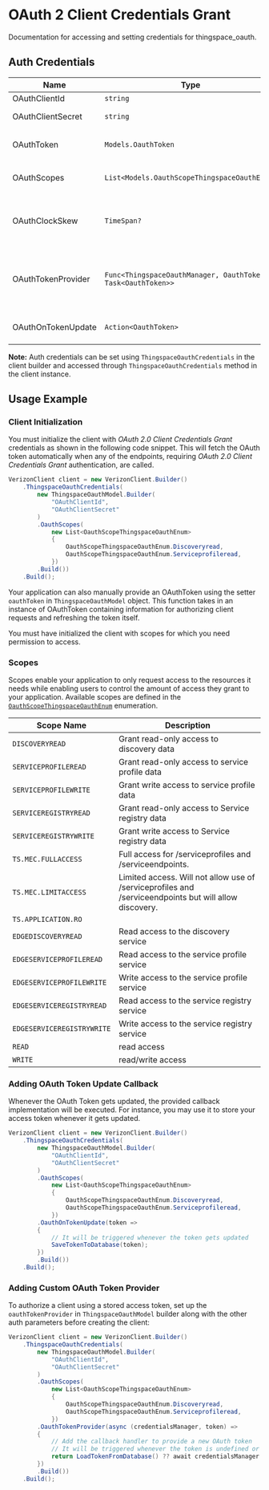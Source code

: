 
# OAuth 2 Client Credentials Grant



Documentation for accessing and setting credentials for thingspace_oauth.

## Auth Credentials

| Name | Type | Description | Setter | Getter |
|  --- | --- | --- | --- | --- |
| OAuthClientId | `string` | OAuth 2 Client ID | `OauthClientId` | `OauthClientId` |
| OAuthClientSecret | `string` | OAuth 2 Client Secret | `OauthClientSecret` | `OauthClientSecret` |
| OAuthToken | `Models.OauthToken` | Object for storing information about the OAuth token | `OauthToken` | `OauthToken` |
| OAuthScopes | `List<Models.OauthScopeThingspaceOauthEnum>` | List of scopes that apply to the OAuth token | `OauthScopes` | `OauthScopes` |
| OAuthClockSkew | `TimeSpan?` | Clock skew time in seconds applied while checking the OAuth Token expiry. | `OAuthClockSkew` | `OAuthClockSkew` |
| OAuthTokenProvider | `Func<ThingspaceOauthManager, OauthToken, Task<OauthToken>>` | Registers a callback for oAuth Token Provider used for automatic token fetching/refreshing. | `OAuthTokenProvider` | `OAuthTokenProvider` |
| OAuthOnTokenUpdate | `Action<OauthToken>` | Registers a callback for token update event. | `OAuthOnTokenUpdate` | `OAuthOnTokenUpdate` |



**Note:** Auth credentials can be set using `ThingspaceOauthCredentials` in the client builder and accessed through `ThingspaceOauthCredentials` method in the client instance.

## Usage Example

### Client Initialization

You must initialize the client with *OAuth 2.0 Client Credentials Grant* credentials as shown in the following code snippet. This will fetch the OAuth token automatically when any of the endpoints, requiring *OAuth 2.0 Client Credentials Grant* authentication, are called.

```csharp
VerizonClient client = new VerizonClient.Builder()
    .ThingspaceOauthCredentials(
        new ThingspaceOauthModel.Builder(
            "OAuthClientId",
            "OAuthClientSecret"
        )
        .OauthScopes(
            new List<OauthScopeThingspaceOauthEnum>
            {
                OauthScopeThingspaceOauthEnum.Discoveryread,
                OauthScopeThingspaceOauthEnum.Serviceprofileread,
            })
        .Build())
    .Build();
```



Your application can also manually provide an OAuthToken using the setter `oauthToken` in `ThingspaceOauthModel` object. This function takes in an instance of OAuthToken containing information for authorizing client requests and refreshing the token itself.

You must have initialized the client with scopes for which you need permission to access.

### Scopes

Scopes enable your application to only request access to the resources it needs while enabling users to control the amount of access they grant to your application. Available scopes are defined in the [`OauthScopeThingspaceOauthEnum`](../../doc/models/oauth-scope-thingspace-oauth-enum.md) enumeration.

| Scope Name | Description |
|  --- | --- |
| `DISCOVERYREAD` | Grant read-only access to discovery data |
| `SERVICEPROFILEREAD` | Grant read-only access to service profile data |
| `SERVICEPROFILEWRITE` | Grant write access to service profile data |
| `SERVICEREGISTRYREAD` | Grant read-only access to Service registry data |
| `SERVICEREGISTRYWRITE` | Grant write access to Service registry data |
| `TS.MEC.FULLACCESS` | Full access for /serviceprofiles and /serviceendpoints. |
| `TS.MEC.LIMITACCESS` | Limited access. Will not allow use of /serviceprofiles and /serviceendpoints but will allow discovery. |
| `TS.APPLICATION.RO` |  |
| `EDGEDISCOVERYREAD` | Read access to the discovery service |
| `EDGESERVICEPROFILEREAD` | Read access to the service profile service |
| `EDGESERVICEPROFILEWRITE` | Write access to the service profile service |
| `EDGESERVICEREGISTRYREAD` | Read access to the service registry service |
| `EDGESERVICEREGISTRYWRITE` | Write access to the service registry service |
| `READ` | read access |
| `WRITE` | read/write access |

### Adding OAuth Token Update Callback

Whenever the OAuth Token gets updated, the provided callback implementation will be executed. For instance, you may use it to store your access token whenever it gets updated.

```csharp
VerizonClient client = new VerizonClient.Builder()
    .ThingspaceOauthCredentials(
        new ThingspaceOauthModel.Builder(
            "OAuthClientId",
            "OAuthClientSecret"
        )
        .OauthScopes(
            new List<OauthScopeThingspaceOauthEnum>
            {
                OauthScopeThingspaceOauthEnum.Discoveryread,
                OauthScopeThingspaceOauthEnum.Serviceprofileread,
            })
        .OauthOnTokenUpdate(token => 
        {
            // It will be triggered whenever the token gets updated
            SaveTokenToDatabase(token);
        })
        .Build())
    .Build();
```

### Adding Custom OAuth Token Provider

To authorize a client using a stored access token, set up the `oauthTokenProvider` in `ThingspaceOauthModel` builder along with the other auth parameters before creating the client:

```csharp
VerizonClient client = new VerizonClient.Builder()
    .ThingspaceOauthCredentials(
        new ThingspaceOauthModel.Builder(
            "OAuthClientId",
            "OAuthClientSecret"
        )
        .OauthScopes(
            new List<OauthScopeThingspaceOauthEnum>
            {
                OauthScopeThingspaceOauthEnum.Discoveryread,
                OauthScopeThingspaceOauthEnum.Serviceprofileread,
            })
        .OauthTokenProvider(async (credentialsManager, token) =>
        {
            // Add the callback handler to provide a new OAuth token
            // It will be triggered whenever the token is undefined or expired
            return LoadTokenFromDatabase() ?? await credentialsManager.FetchTokenAsync();
        })
        .Build())
    .Build();
```



